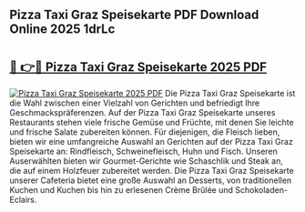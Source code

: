 ## Pizza Taxi Graz Speisekarte PDF Download Online 2025 1drLc

# <h2><a href="http://gc91wo.nevu.top/?p=Pizza+Taxi+Graz+Speisekarte">🔗 👉🔴 Pizza Taxi Graz Speisekarte 2025 PDF</a></h2>

[![Pizza Taxi Graz Speisekarte 2025 PDF](https://i.imgur.com/dBaPXMq.png)](http://gc91wo.nevu.top/?p=Pizza+Taxi+Graz+Speisekarte)
Die Pizza Taxi Graz Speisekarte ist die Wahl zwischen einer Vielzahl von Gerichten und befriedigt Ihre Geschmackspräferenzen. Auf der Pizza Taxi Graz Speisekarte unseres Restaurants stehen viele frische Gemüse und Früchte, mit denen Sie leichte und frische Salate zubereiten können. Für diejenigen, die Fleisch lieben, bieten wir eine umfangreiche Auswahl an Gerichten auf der Pizza Taxi Graz Speisekarte an: Rindfleisch, Schweinefleisch, Huhn und Fisch. Unseren Auserwählten bieten wir Gourmet-Gerichte wie Schaschlik und Steak an, die auf einem Holzfeuer zubereitet werden. Die Pizza Taxi Graz Speisekarte unserer Cafeteria bietet eine große Auswahl an Desserts, von traditionellen Kuchen und Kuchen bis hin zu erlesenen Crème Brûlée und Schokoladen-Eclairs.
